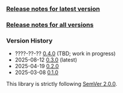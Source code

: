 ### [Release notes for latest version](latest.md)

### [Release notes for all versions](full.md)

### Version History

* ????-??-?? [0.4.0](0.4.0.md) (TBD; work in progress)
* 2025-08-12 [0.3.0](0.3.0.md) (latest)
* 2025-04-19 [0.2.0](0.2.0.md)
* 2025-03-08 [0.1.0](0.1.0.md)


This library is strictly following [SemVer 2.0.0](https://semver.org/spec/v2.0.0.html).